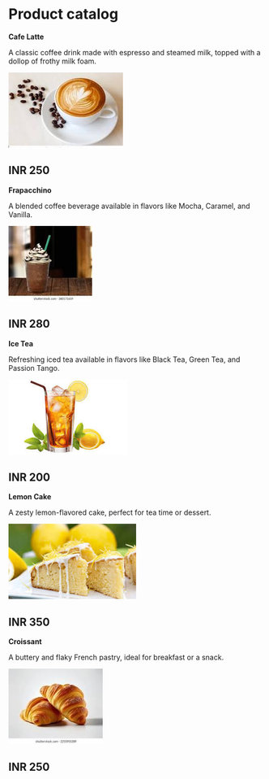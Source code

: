 # Product catalog

**Cafe Latte**

A classic coffee drink made with espresso and steamed milk, topped with a dollop of frothy milk foam.

![Cafe-latte](cafelatte.jpeg)

INR 250
---
**Frapacchino**

A blended coffee beverage available in flavors like Mocha, Caramel, and Vanilla.

![Frapacchino](frapacchino.jpeg)

INR 280
---

**Ice Tea**

Refreshing iced tea available in flavors like Black Tea, Green Tea, and Passion Tango.

![IceTea](Icetea.jpeg)

INR 200
---

**Lemon Cake**

A zesty lemon-flavored cake, perfect for tea time or dessert.

![lemoncake](lemoncake.jpeg)

INR 350
---

**Croissant**

A buttery and flaky French pastry, ideal for breakfast or a snack.

![Croissant](Croissant.jpeg)

INR 250
---